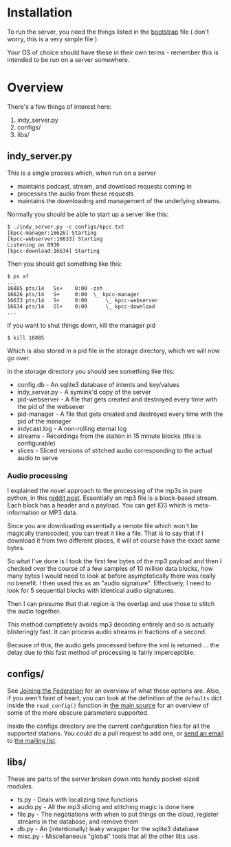 # Installation

To run the server, you need the things listed in the [bootstrap](https://github.com/kristopolous/DRR/blob/master/bootstrap.sh) file ( don't worry, this is a very simple file )

Your OS of choice should have these in their own terms - remember this is intended to be run on a server somewhere.

# Overview

There's a few things of interest here:

  1. indy_server.py
  1. configs/
  1. libs/

## indy_server.py

This is a single process which, when run on a server

 * maintains podcast, stream, and download requests coming in
 * processes the audio from these requests
 * maintains the downloading and management of the underlying streams.

Normally you should be able to start up a server like this:

    $ ./indy_server.py -c configs/kpcc.txt 
    [kpcc-manager:16626] Starting
    [kpcc-webserver:16633] Starting
    Listening on 8930
    [kpcc-download:16634] Starting

Then you should get something like this:

    $ ps af
    ...
    16885 pts/14   Ss+    0:00 -zsh
    16626 pts/14   S+     0:00  \_ kpcc-manager                                           
    16633 pts/14   S+     0:00      \_ kpcc-webserver                                         
    16634 pts/14   Sl+    0:00      \_ kpcc-download  
    ...

If you want to shut things down, kill the manager pid

    $ kill 16885

Which is also stored in a pid file in the storage directory, which we will now go over.

In the storage directory you should see something like this:

 * config.db      - An sqlite3 database of intents and key/values
 * indy_server.py - A symlink'd copy of the server
 * pid-webserver  - A file that gets created and destroyed every time with the pid of the websever
 * pid-manager    - A file that gets created and destroyed every time with the pid of the manager
 * indycast.log   - A non-rolling eternal log
 * streams        - Recordings from the station in 15 minute blocks (this is configurable)
 * slices         - Sliced versions of stitched audio corresponding to the actual audio to serve

### Audio processing

I explained the novel approach to the processing of the mp3s in pure python, in this [reddit post](https://www.reddit.com/r/Python/comments/3ch1vn/show_rpython_indycast_mostly_written_in_python/csvs64l). Essentially an mp3 file is a block-based stream.  Each block has a header and a payload.  You can get ID3 which is meta-information or MP3 data. 

Since you are downloading essentially a remote file which won't be magically transcoded, you can treat it like a file.  That is to say that if I download it from two different places, it will of course have the exact same bytes.

So what I've done is I took the first few bytes of the mp3 payload and then I checked over the course of a few samples of 10 million data blocks, how many bytes I would need to look at before asymptotically there was really no benefit.  I then used this as an "audio signature".  Effectively, I need to look for 5 sequential blocks with identical audio signatures.

Then I can presume that that region is the overlap and use those to stitch the audio together.

This method comptletely avoids mp3 decoding entirely and so is actually blisteringly fast.  It can process audio streams in fractions of a second. 

Because of this, the audio gets processed before the xml is returned ... the delay due to this fast method of processing is fairly imperceptible.

## configs/

See [Joining the Federation](https://github.com/kristopolous/DRR/wiki/Join-the-Federation) for an overview
of what these options are. Also, if you aren't faint of heart, you can look at the definition of the `defaults`
dict inside the `read_config()` function in [the main source](https://github.com/kristopolous/DRR/blob/master/server/indy_server.py) for
an overview of some of the more obscure parameters supported.

Inside the configs directory are the current configuration files for all the supported stations.
You could do a pull request to add one, or [send an email](mailto:indycast@googlegroups.com) to [the mailing list](https://groups.google.com/d/forum/indycast).

## libs/

These are parts of the server broken down into handy pocket-sized modules.

  * ts.py - Deals with localizing time functions
  * audio.py - All the mp3 slicing and stitching magic is done here
  * file.py - The negotiations with when to put things on the cloud, register streams in the database, and remove them
  * db.py - An (intentionally) leaky wrapper for the sqlite3 database
  * misc.py - Miscellaneous "global" tools that all the other libs use.

